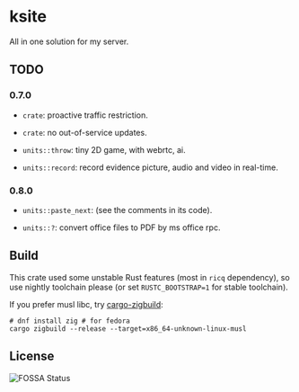 # ksite

All in one solution for my server.

## TODO

### 0.7.0

- `crate`: proactive traffic restriction.

- `crate`: no out-of-service updates.

- `units::throw`: tiny 2D game, with webrtc, ai.

- `units::record`: record evidence picture, audio and video in real-time.

### 0.8.0

- `units::paste_next`: (see the comments in its code).

- `units::?`: convert office files to PDF by ms office rpc.

## Build

This crate used some unstable Rust features (most in `ricq` dependency), so use nightly toolchain please (or set `RUSTC_BOOTSTRAP=1` for stable toolchain).

If you prefer musl libc, try [cargo-zigbuild](https://github.com/messense/cargo-zigbuild):

```
# dnf install zig # for fedora
cargo zigbuild --release --target=x86_64-unknown-linux-musl
```

## License

![FOSSA Status](https://app.fossa.com/api/projects/git%2Bgithub.com%2Fkkocdko%2Fksite.svg?type=large)
